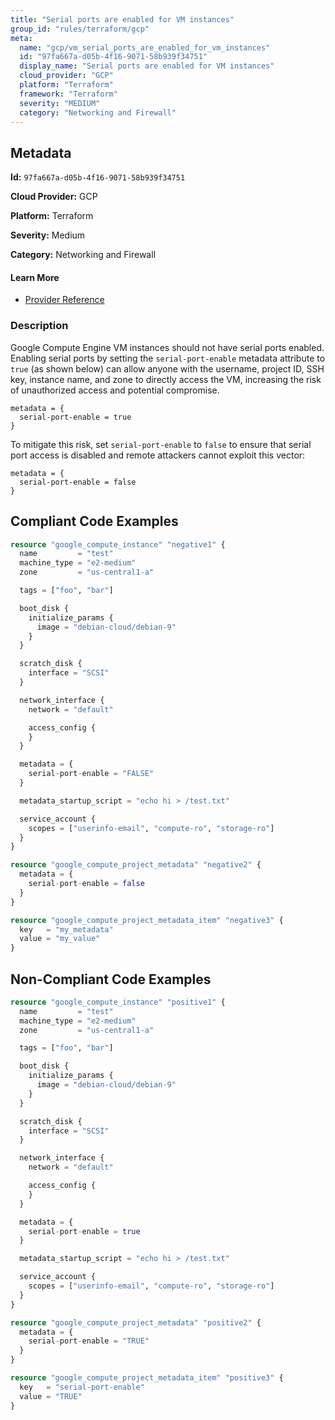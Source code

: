 ```yaml
---
title: "Serial ports are enabled for VM instances"
group_id: "rules/terraform/gcp"
meta:
  name: "gcp/vm_serial_ports_are_enabled_for_vm_instances"
  id: "97fa667a-d05b-4f16-9071-58b939f34751"
  display_name: "Serial ports are enabled for VM instances"
  cloud_provider: "GCP"
  platform: "Terraform"
  framework: "Terraform"
  severity: "MEDIUM"
  category: "Networking and Firewall"
---
```

## Metadata

**Id:** `97fa667a-d05b-4f16-9071-58b939f34751`

**Cloud Provider:** GCP

**Platform:** Terraform

**Severity:** Medium

**Category:** Networking and Firewall

#### Learn More

 - [Provider Reference](https://registry.terraform.io/providers/hashicorp/google/latest/docs/resources/compute_instance)

### Description

 Google Compute Engine VM instances should not have serial ports enabled. Enabling serial ports by setting the `serial-port-enable` metadata attribute to `true` (as shown below) can allow anyone with the username, project ID, SSH key, instance name, and zone to directly access the VM, increasing the risk of unauthorized access and potential compromise.

```
metadata = {
  serial-port-enable = true
}
```

To mitigate this risk, set `serial-port-enable` to `false` to ensure that serial port access is disabled and remote attackers cannot exploit this vector:

```
metadata = {
  serial-port-enable = false
}
```


## Compliant Code Examples
```terraform
resource "google_compute_instance" "negative1" {
  name         = "test"
  machine_type = "e2-medium"
  zone         = "us-central1-a"

  tags = ["foo", "bar"]

  boot_disk {
    initialize_params {
      image = "debian-cloud/debian-9"
    }
  }

  scratch_disk {
    interface = "SCSI"
  }

  network_interface {
    network = "default"

    access_config {
    }
  }

  metadata = {
    serial-port-enable = "FALSE"
  }

  metadata_startup_script = "echo hi > /test.txt"

  service_account {
    scopes = ["userinfo-email", "compute-ro", "storage-ro"]
  }
}

resource "google_compute_project_metadata" "negative2" {
  metadata = {
    serial-port-enable = false
  }
}

resource "google_compute_project_metadata_item" "negative3" {
  key   = "my_metadata"
  value = "my_value"
}

```
## Non-Compliant Code Examples
```terraform
resource "google_compute_instance" "positive1" {
  name         = "test"
  machine_type = "e2-medium"
  zone         = "us-central1-a"

  tags = ["foo", "bar"]

  boot_disk {
    initialize_params {
      image = "debian-cloud/debian-9"
    }
  }

  scratch_disk {
    interface = "SCSI"
  }

  network_interface {
    network = "default"

    access_config {
    }
  }

  metadata = {
    serial-port-enable = true
  }

  metadata_startup_script = "echo hi > /test.txt"

  service_account {
    scopes = ["userinfo-email", "compute-ro", "storage-ro"]
  }
}

resource "google_compute_project_metadata" "positive2" {
  metadata = {
    serial-port-enable = "TRUE"
  }
}

resource "google_compute_project_metadata_item" "positive3" {
  key   = "serial-port-enable"
  value = "TRUE"
}

```